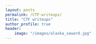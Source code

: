 ```yaml
---
layout: posts
permalink: /CTF-writeups/
title: "CTF writeups"
author_profile: true
header:
    image: "/images/alaska_seward.jpg"
---
```


